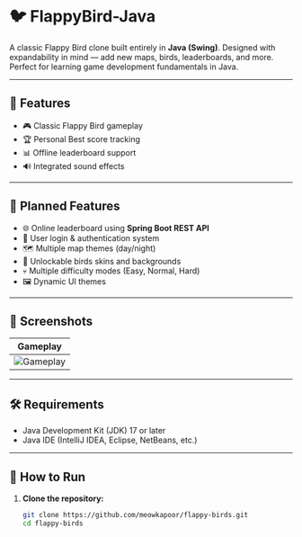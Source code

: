 # 🐦 FlappyBird-Java

A classic Flappy Bird clone built entirely in **Java (Swing)**. Designed with expandability in mind — add new maps, birds, leaderboards, and more. Perfect for learning game development fundamentals in Java.

---

## 🚀 Features

- 🎮 Classic Flappy Bird gameplay
- 🏆 Personal Best score tracking
- 📊 Offline leaderboard support
- 🔊 Integrated sound effects

---

## 🧠 Planned Features

- 🌐 Online leaderboard using **Spring Boot REST API**
- 🔐 User login & authentication system
- 🗺️ Multiple map themes (day/night)
- 🐣 Unlockable birds skins and backgrounds
- 💀 Multiple difficulty modes (Easy, Normal, Hard)
- 🖼️ Dynamic UI themes

---

## 📸 Screenshots

| Gameplay |
|---------|
| ![Gameplay](images/gameplay.png) |

---

## 🛠️ Requirements

- Java Development Kit (JDK) 17 or later
- Java IDE (IntelliJ IDEA, Eclipse, NetBeans, etc.)

---

## 🧪 How to Run

1. **Clone the repository:**
   ```bash
   git clone https://github.com/meowkapoor/flappy-birds.git
   cd flappy-birds
